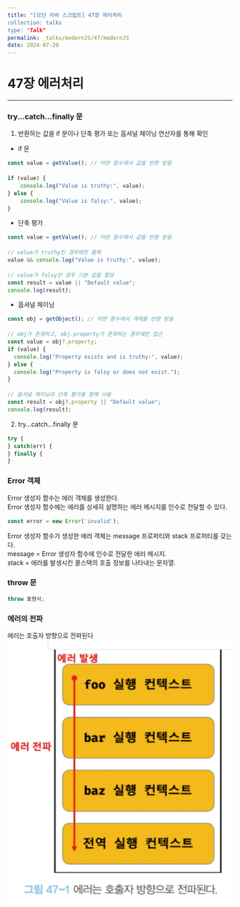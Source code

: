 ```yaml
---
title: "[모던 자바 스크립트] 47장 에러처리
collection: talks
type: "Talk"
permalink: _talks/modernJS/47/modernJS
date: 2024-07-20
---
```


# 47장 에러처리

---

### try...catch...finally 문
1. 반환하는 값을 if 문이나 단축 평가 또는 옵셔널 체이닝 연산자를 통해 확인

- if 문
```js
const value = getValue(); // 어떤 함수에서 값을 반환 받음

if (value) {
    console.log("Value is truthy:", value);
} else {
    console.log("Value is falsy:", value);
}
```
- 단축 평가
```js
const value = getValue(); // 어떤 함수에서 값을 반환 받음

// value가 truthy인 경우에만 출력
value && console.log("Value is truthy:", value);

// value가 falsy인 경우 기본 값을 할당
const result = value || "Default value";
console.log(result);
```

- 옵셔널 체이닝
```js
const obj = getObject(); // 어떤 함수에서 객체를 반환 받음

// obj가 존재하고, obj.property가 존재하는 경우에만 접근
const value = obj?.property;
if (value) {
  console.log("Property exists and is truthy:", value);
} else {
  console.log("Property is falsy or does not exist.");
}

// 옵셔널 체이닝과 단축 평가를 함께 사용
const result = obj?.property || "Default value";
console.log(result);
```

2. try...catch...finally 문
```js
try {
} catch(err) {
} finally {
}
```

### Error 객체
Error 생성자 함수는 에러 객체를 생성한다. </br>
Error 생성자 함수에는 에러를 상세히 설명하는 에러 메시지를 인수로 전달할 수 있다.
```js
const error = new Error('invalid');
```

Error 생성자 함수가 생성한 에러 객체는 message 프로퍼티와 stack 프로퍼티를 갖는다.<br>
message = Error 생성자 함수에 인수로 전달한 에러 메시지. <br>
stack =  에러를 발생시킨 콜스택의 호출 정보를 나타내는 문자열.<br>


### throw 문
```js
throw 표현식;
```

### 에러의 전파
에러는 호출자 방향으로 전파된다
![img.png](img.png)




